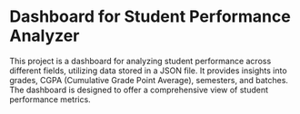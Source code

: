 # Dashboard for Student Performance Analyzer

This project is a dashboard for analyzing student performance across different fields, utilizing data stored in a JSON file. It provides insights into grades, CGPA (Cumulative Grade Point Average), semesters, and batches. The dashboard is designed to offer a comprehensive view of student performance metrics.
